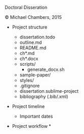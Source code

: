 Doctoral Disseration

&copy; Michael Chambers, 2015

* Project structure
    * dissertation.todo
    * outline.md
    * README.md
    * ch*.md
    * ch*.docx
    * scripts/
        * generate_docx.sh
    * sample-paper/
    * styles/
    * .gitignore
    * dissertation.sublime-project
    * bibliography (.bib/.xml)

* Project timeline
    * Important dates
* Project workflow
    * 
